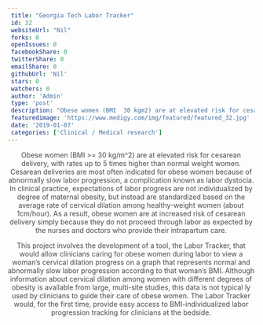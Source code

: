 ```yaml
--- 
 title: "Georgia Tech Labor Tracker" 
 id: 32  
 websiteUrl: "Nil" 
 forks: 0 
 openIssues: 0  
 facebookShare: 0  
 twitterShare: 0  
 emailShare: 0  
 githubUrl: 'Nil'
 stars: 0 
 watchers: 0 
 author: 'Admin' 
 type: 'post' 
 description: "Obese women (BMI  30 kgm2) are at elevated risk for cesarean delivery with rates up to 5 times higher than normal weight women Cesarean deliveries are"
 featuredimage: 'https://www.medigy.com/img/featured/featured_32.jpg' 
 date: '2019-01-07'
 categories: ['Clinical / Medical research']
---
```

<article arial="" cantarell="" class="post-559 apps type-apps status-publish has-post-thumbnail hentry" font-size:="" helvetica="" id="post-559" neue="" oxygen="" roboto="" sans="" sans-serif="" segoe="" style="box-sizing: inherit; color: rgb(74, 74, 74); font-family: BlinkMacSystemFont, -apple-system, " ubuntu="" ui=""><header class="entry-header" style="box-sizing: inherit; position: relative;"><div class="entry-meta" style="box-sizing: inherit;">Obese women (BMI >= 30 kg/m^2) are at elevated risk for cesarean delivery, with rates up to 5 times higher than normal weight women. Cesarean deliveries are most often indicated for obese women because of abnormally slow labor progression, a complication known as labor dystocia. In clinical practice, expectations of labor progress are not individualized by degree of maternal obesity, but instead are standardized based on the average rate of cervical dilation among healthy-weight women (about 1cm/hour). As a result, obese women are at increased risk of cesarean delivery simply because they do not proceed through labor as expected by the nurses and doctors who provide their intrapartum care.

This project involves the development of a tool, the Labor Tracker, that would allow clinicians caring for obese women during labor to view a woman’s cervical dilation progress on a graph that represents normal and abnormally slow labor progression according to that woman’s BMI. Although information about cervical dilation among women with different degrees of obesity is available from large, multi-site studies, this data is not typical ly used by clinicians to guide their care of obese women. The Labor Tracker would, for the first time, provide easy access to BMI-individualized labor progression tracking for clinicians at the bedside.

<div></div></div></header><footer class="entry-footer" style="box-sizing: inherit;"></footer></article>